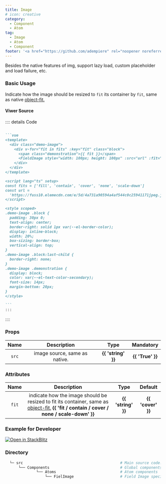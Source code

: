 ```yaml
---
title: Image
# icon: creative
category:
  - Component
  - Atom
tag:
  - Image
  - Atom
  - Component
footer: '<a href="https://github.com/adempiere" rel="noopener noreferrer" target="_blank">ADempiere Community</a> | <a href="https://www.adempiere.io/about/site">About Site</a>'
---
```


<span>



Besides the native features of img, support lazy load, custom placeholder and load failure, etc.

### Basic Usage

Indicate how the image should be resized to `fit` its container by `fit`, same as native [object-fit.](https://developer.mozilla.org/en-US/docs/Web/CSS/object-fit)


<ImageBasic />

#### Viwer Source

:::: details Code

````md

```vue
<template>
  <div class="demo-image">
    <div v-for="fit in fits" :key="fit" class="block">
      <span class="demonstration">{{ fit }}</span>
      <FieldImage style="width: 100px; height: 100px" :src="url" :fit="fit" />
    </div>
  </div>
</template>

<script lang="ts" setup>
const fits = ['fill', 'contain', 'cover', 'none', 'scale-down']
const url =
  'https://fuss10.elemecdn.com/e/5d/4a731a90594a4af544c0c25941171jpeg.jpeg'
</script>

<style scoped>
.demo-image .block {
  padding: 30px 0;
  text-align: center;
  border-right: solid 1px var(--el-border-color);
  display: inline-block;
  width: 20%;
  box-sizing: border-box;
  vertical-align: top;
}
.demo-image .block:last-child {
  border-right: none;
}
.demo-image .demonstration {
  display: block;
  color: var(--el-text-color-secondary);
  font-size: 14px;
  margin-bottom: 20px;
}
</style>

```
:::
````

::::

### Props

  |   Name    | Description | Type  | Mandatory |
  | :---------: | :-----------: | :-----------------: | :-----------: |
  |    `src`  | image source, same as native.  | <el-tag effect="Light">  **{{ 'string' }}** </el-tag>  |  <el-tag effect="dark" round > **{{ 'True' }}** </el-tag> |


### Attributes

  |   Name    | Description | Type   | Default |
  | :---------: | :-----------: | :-----------------: | :-----------: |
  | `fit`    | indicate how the image should be resized to fit its container, same as [object-fit.](https://developer.mozilla.org/en-US/docs/Web/CSS/object-fit) <el-tag effect="Light"> **{{ 'fit / contain / cover / none / scale-down' }}** </el-tag> | <el-tag effect="Light">  **{{ 'string' }}** </el-tag> | <el-tag effect="dark" round > **{{ 'cover' }}** </el-tag> |


### Example for Developer


[![Open in StackBlitz](https://developer.stackblitz.com/img/open_in_stackblitz.svg)](https://stackblitz.com/edit/fields-image?file=app.vue)


### Directory


```bash
  └─ src                                            # Main source code.
      └── Components                                # Global components
              └── Atoms                             # Atom components
                  └── FielImage                     # Field Image specific components.
```

</span>

<style>
	:root {
	--content-width: 1300px !important;
	}
</style>

